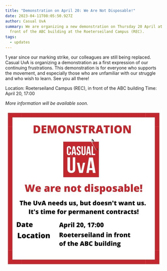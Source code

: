```yaml
---
title: "Demonstration on April 20: We Are Not Disposable!"
date: 2023-04-11T08:05:50.927Z
author: Casual UvA
summary: We are organizing a new demonstration on Thursday 20 April at 17:00 in
  front of the ABC building at the Roeterseiland Campus (REC).
tags:
  - updates
---
```

1 year since our marking strike, our colleagues are still being replaced. Casual UvA is organizing a demonstration as a first expression of our continuing frustrations. This demonstration is for everyone who supports the movement, and especially those who are unfamiliar with our struggle and who wish to learn. See you all there!

L﻿ocation: Roeterseiland Campus (REC), in front of the ABC building
T﻿ime: April 20, 17:00

*M﻿ore information will be available soon.*

![](/static/img/demo_april_20_medium.jpg)
